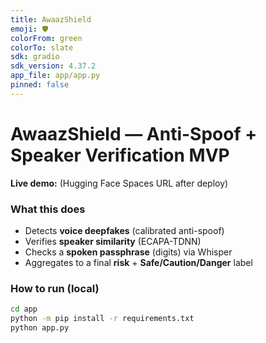 ```yaml
---
title: AwaazShield
emoji: 🛡️
colorFrom: green
colorTo: slate
sdk: gradio
sdk_version: 4.37.2
app_file: app/app.py
pinned: false
---
```


# AwaazShield — Anti-Spoof + Speaker Verification MVP

**Live demo:** (Hugging Face Spaces URL after deploy)

### What this does
- Detects **voice deepfakes** (calibrated anti-spoof)
- Verifies **speaker similarity** (ECAPA-TDNN)
- Checks a **spoken passphrase** (digits) via Whisper
- Aggregates to a final **risk** + **Safe/Caution/Danger** label

### How to run (local)
```bash
cd app
python -m pip install -r requirements.txt
python app.py
